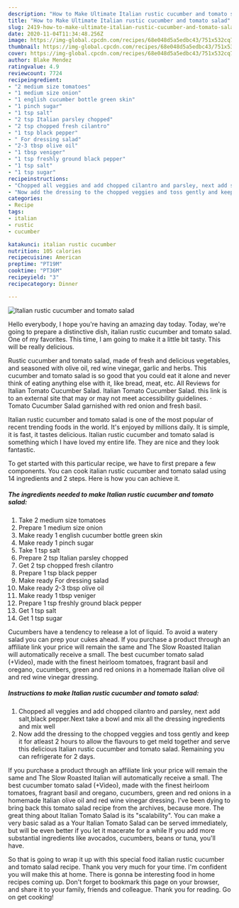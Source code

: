 ```yaml
---
description: "How to Make Ultimate Italian rustic cucumber and tomato salad"
title: "How to Make Ultimate Italian rustic cucumber and tomato salad"
slug: 2419-how-to-make-ultimate-italian-rustic-cucumber-and-tomato-salad
date: 2020-11-04T11:34:48.256Z
image: https://img-global.cpcdn.com/recipes/68e048d5a5edbc43/751x532cq70/italian-rustic-cucumber-and-tomato-salad-recipe-main-photo.jpg
thumbnail: https://img-global.cpcdn.com/recipes/68e048d5a5edbc43/751x532cq70/italian-rustic-cucumber-and-tomato-salad-recipe-main-photo.jpg
cover: https://img-global.cpcdn.com/recipes/68e048d5a5edbc43/751x532cq70/italian-rustic-cucumber-and-tomato-salad-recipe-main-photo.jpg
author: Blake Mendez
ratingvalue: 4.9
reviewcount: 7724
recipeingredient:
- "2 medium size tomatoes"
- "1 medium size onion"
- "1 english cucumber bottle green skin"
- "1 pinch sugar"
- "1 tsp salt"
- "2 tsp Italian parsley chopped"
- "2 tsp chopped fresh cilantro"
- "1 tsp black pepper"
- " For dressing salad"
- "2-3 tbsp olive oil"
- "1 tbsp veniger"
- "1 tsp freshly ground black pepper"
- "1 tsp salt"
- "1 tsp sugar"
recipeinstructions:
- "Chopped all veggies and add chopped cilantro and parsley, next add salt,black pepper.Next take a bowl and mix all the dressing ingredients and mix well"
- "Now add the dressing to the chopped veggies and toss gently and keep it for atleast 2 hours to allow the flavours to get meld together and serve this delicious Italian rustic cucumber and tomato salad. Remaining you can refrigerate for 2 days."
categories:
- Recipe
tags:
- italian
- rustic
- cucumber

katakunci: italian rustic cucumber 
nutrition: 105 calories
recipecuisine: American
preptime: "PT19M"
cooktime: "PT36M"
recipeyield: "3"
recipecategory: Dinner

---
```



![Italian rustic cucumber and tomato salad](https://img-global.cpcdn.com/recipes/68e048d5a5edbc43/751x532cq70/italian-rustic-cucumber-and-tomato-salad-recipe-main-photo.jpg)

Hello everybody, I hope you're having an amazing day today. Today, we're going to prepare a distinctive dish, italian rustic cucumber and tomato salad. One of my favorites. This time, I am going to make it a little bit tasty. This will be really delicious.

Rustic cucumber and tomato salad, made of fresh and delicious vegetables, and seasoned with olive oil, red wine vinegar, garlic and herbs. This cucumber and tomato salad is so good that you could eat it alone and never think of eating anything else with it, like bread, meat, etc. All Reviews for Italian Tomato Cucumber Salad. Italian Tomato Cucumber Salad. this link is to an external site that may or may not meet accessibility guidelines. · Tomato Cucumber Salad garnished with red onion and fresh basil.

Italian rustic cucumber and tomato salad is one of the most popular of recent trending foods in the world. It's enjoyed by millions daily. It is simple, it is fast, it tastes delicious. Italian rustic cucumber and tomato salad is something which I have loved my entire life. They are nice and they look fantastic.


To get started with this particular recipe, we have to first prepare a few components. You can cook italian rustic cucumber and tomato salad using 14 ingredients and 2 steps. Here is how you can achieve it.

<!--inarticleads1-->

##### The ingredients needed to make Italian rustic cucumber and tomato salad:

1. Take 2 medium size tomatoes
1. Prepare 1 medium size onion
1. Make ready 1 english cucumber bottle green skin
1. Make ready 1 pinch sugar
1. Take 1 tsp salt
1. Prepare 2 tsp Italian parsley chopped
1. Get 2 tsp chopped fresh cilantro
1. Prepare 1 tsp black pepper
1. Make ready  For dressing salad
1. Make ready 2-3 tbsp olive oil
1. Make ready 1 tbsp veniger
1. Prepare 1 tsp freshly ground black pepper
1. Get 1 tsp salt
1. Get 1 tsp sugar


Cucumbers have a tendency to release a lot of liquid. To avoid a watery salad you can prep your cukes ahead. If you purchase a product through an affiliate link your price will remain the same and The Slow Roasted Italian will automatically receive a small. The best cucumber tomato salad (+Video), made with the finest heirloom tomatoes, fragrant basil and oregano, cucumbers, green and red onions in a homemade Italian olive oil and red wine vinegar dressing. 

<!--inarticleads2-->

##### Instructions to make Italian rustic cucumber and tomato salad:

1. Chopped all veggies and add chopped cilantro and parsley, next add salt,black pepper.Next take a bowl and mix all the dressing ingredients and mix well
1. Now add the dressing to the chopped veggies and toss gently and keep it for atleast 2 hours to allow the flavours to get meld together and serve this delicious Italian rustic cucumber and tomato salad. Remaining you can refrigerate for 2 days.


If you purchase a product through an affiliate link your price will remain the same and The Slow Roasted Italian will automatically receive a small. The best cucumber tomato salad (+Video), made with the finest heirloom tomatoes, fragrant basil and oregano, cucumbers, green and red onions in a homemade Italian olive oil and red wine vinegar dressing. I&#39;ve been dying to bring back this tomato salad recipe from the archives, because more. The great thing about Italian Tomato Salad is its &#34;scalability&#34;. You can make a very basic salad as a Your Italian Tomato Salad can be served immediately, but will be even better if you let it macerate for a while If you add more substantial ingredients like avocados, cucumbers, beans or tuna, you&#39;ll have. 

So that is going to wrap it up with this special food italian rustic cucumber and tomato salad recipe. Thank you very much for your time. I'm confident you will make this at home. There is gonna be interesting food in home recipes coming up. Don't forget to bookmark this page on your browser, and share it to your family, friends and colleague. Thank you for reading. Go on get cooking!
